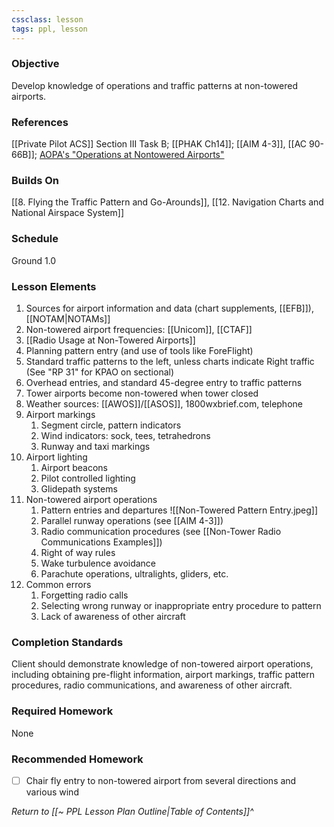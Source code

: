 ```yaml
---
cssclass: lesson
tags: ppl, lesson
---
```

### Objective
Develop knowledge of operations and traffic patterns at non-towered airports.

### References
[[Private Pilot ACS]] Section III Task B; [[PHAK Ch14]]; [[AIM 4-3]], [[AC 90-66B]]; [AOPA's "Operations at Nontowered Airports"](https://www.aopa.org/-/media/files/aopa/home/pilot-resources/asi/safety-advisors/sa08.pdf)

### Builds On
[[8. Flying the Traffic Pattern and Go-Arounds]], [[12. Navigation Charts and National Airspace System]]

### Schedule
Ground 1.0

### Lesson Elements
1. Sources for airport information and data (chart supplements, [[EFB]]), [[NOTAM|NOTAMs]]
2. Non-towered airport frequencies: [[Unicom]], [[CTAF]]
3. [[Radio Usage at Non-Towered Airports]]
5. Planning pattern entry (and use of tools like ForeFlight)
6. Standard traffic patterns to the left, unless charts indicate Right traffic (See "RP 31" for KPAO on sectional)
7. Overhead entries, and standard 45-degree entry to traffic patterns
8. Tower airports become non-towered when tower closed
9. Weather sources: [[AWOS]]/[[ASOS]], 1800wxbrief.com, telephone
10. Airport markings
	1. Segment circle, pattern indicators
	2. Wind indicators: sock, tees, tetrahedrons
	3. Runway and taxi markings
11. Airport lighting
	1. Airport beacons
	2. Pilot controlled lighting
	3. Glidepath systems
12. Non-towered airport operations
	1. Pattern entries and departures ![[Non-Towered Pattern Entry.jpeg]]
	3. Parallel runway operations (see [[AIM 4-3]])
	4. Radio communication procedures (see [[Non-Tower Radio Communications Examples]])
	5. Right of way rules
	6. Wake turbulence avoidance
	7. Parachute operations, ultralights, gliders, etc.
13. Common errors
	1. Forgetting radio calls
	2. Selecting wrong runway or inappropriate entry procedure to pattern
	3. Lack of awareness of other aircraft


### Completion Standards
Client should demonstrate knowledge of non-towered airport operations, including obtaining pre-flight information, airport markings, traffic pattern procedures, radio communications, and awareness of other aircraft.

### Required Homework
 None

### Recommended Homework 
- [ ] Chair fly entry to non-towered airport from several directions and various wind

*Return to [[~ PPL Lesson Plan Outline|Table of Contents]]^*